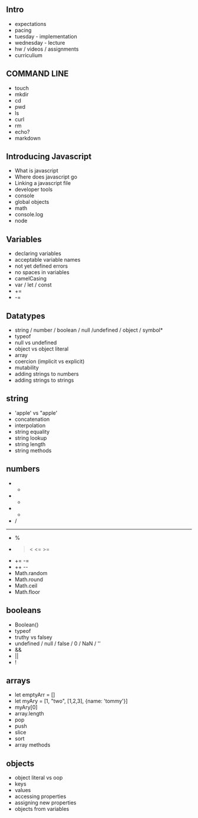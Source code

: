 ## Intro
* expectations
* pacing
* tuesday - implementation
* wednesday - lecture
* hw / videos / assignments
* curriculium

## COMMAND LINE
* touch
* mkdir
* cd
* pwd
* ls
* curl
* rm
* echo?
* markdown  

## Introducing Javascript
* What is javascript
* Where does javascript go
* Linking a javascript file
* developer tools
* console
* global objects
* math
* console.log
* node

## Variables
* declaring variables
* acceptable variable names
* not yet defined errors
* no spaces in variables
* camelCasing
* var / let / const
* +=
* -=

## Datatypes
* string / number / boolean / null /undefined / object / symbol*
* typeof
* null vs undefined
* object vs object literal
* array
* coercion (implicit vs explicit)
* mutability
* adding strings to numbers
* adding strings to strings

## string
* 'apple' vs "apple'
* concatenation
* interpolation
* string equality
* string lookup
* string length
* string methods


## numbers
* +
* -
* *
* /
* **
* %
* > < <= >=
* += -=
* ++ --
* Math.random
* Math.round
* Math.ceil
* Math.floor

## booleans
* Boolean()
* typeof
* truthy vs falsey
* undefined / null / false / 0 / NaN / ''
* &&
* ||
* !

## arrays
* let emptyArr = []
* let myAry = [1, "two", [1,2,3], {name: 'tommy'}]
* myAry[0]
* array.length
* pop
* push
* slice
* sort
* array methods

## objects
* object literal vs oop
* keys
* values
* accessing properties
* assigning new properties
* objects from variables

